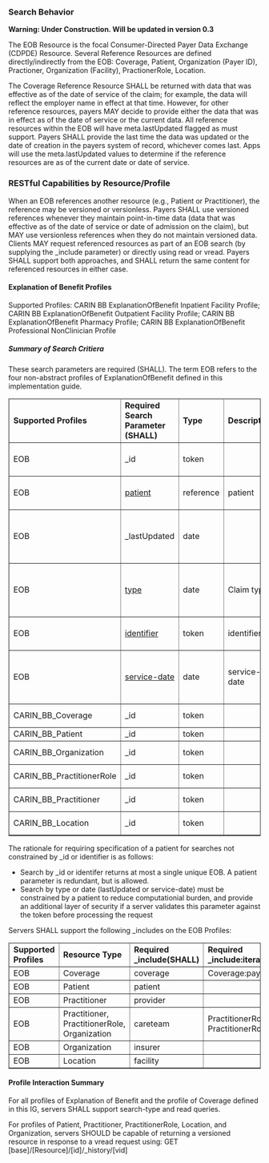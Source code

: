 
<div xmlns="http://www.w3.org/1999/xhtml" xmlns:xsi="http://www.w3.org/2001/XMLSchema-instance" xsi:schemaLocation="http://hl7.org/fhir ../../input-cache/schemas-r5/fhir-single.xsd">

<h3>Search Behavior</h3>

<b>Warning:  Under Construction.   Will be updated in version 0.3 </b>

The EOB Resource is the focal Consumer-Directed Payer Data Exchange (CDPDE) Resource. Several Reference Resources are defined directly/indirectly from the EOB: Coverage, Patient, Organization (Payer ID), Practioner, Organization (Facility), PractionerRole, Location.

The Coverage Reference Resource SHALL be returned with data that was effective as of the date of service of the claim; for example, the data will reflect the employer name in effect at that time. However, for other reference resources, payers MAY decide to provide either the data that was in effect as of the date of service or the current data. All reference resources within the EOB will have meta.lastUpdated flagged as must support. Payers SHALL provide the last time the data was updated or the date of creation in the payers system of record, whichever comes last. Apps will use the meta.lastUpdated values to determine if the reference resources are as of the current date or date of service.

<h3>RESTful Capabilities by Resource/Profile</h3>

When an EOB references another resource (e.g., Patient or Practitioner), the reference may be versioned or versionless. Payers SHALL use versioned references whenever they maintain point-in-time data (data that was effective as of the date of service or date of admission on the claim), but MAY use versionless references when they do not maintain versioned data. Clients MAY request referenced resources as part of an EOB search (by supplying the _include parameter) or directly using read or vread. Payers SHALL support both approaches, and SHALL return the same content for referenced resources in either case.

<h4>Explanation of Benefit Profiles</h4>

Supported Profiles: CARIN BB ExplanationOfBenefit Inpatient Facility Profile; CARIN BB ExplanationOfBenefit Outpatient Facility Profile; CARIN BB ExplanationOfBenefit Pharmacy Profile; CARIN BB ExplanationOfBenefit Professional NonClinician Profile

<h5>Summary of Search Critiera</h5>

These search parameters are required (SHALL). The term EOB refers to the four non-abstract profiles of ExplanationOfBenefit defined in this implementation guide.

<table border="1" class="codes">
  <thead>
    <tr>
       <td>
        <b>Supported Profiles</b>
      </td>
      <td>
        <b>Required Search Parameter (SHALL)</b>
      </td>
      <td>
        <b>Type</b>
      </td>
      <td>
        <b>Description</b>
      </td>
      <td>
        <b>Notes</b>
      </td>
        <td>
        <b>Example</b>
      </td>
    </tr>
  </thead>
  <tbody>
    <tr>
              <td>EOB</td>
              <td>_id</td>
              <td>token</td>
              <td></td>
              <td>none</td>
              <td>GET [base]/ExplanationOfBenefit?_id=[id]</td>
            </tr>
            <tr>
              <td>EOB</td>
              <td><a href="SearchParameter-explanationofbenefit-patient.html">patient</a></td>
              <td>reference</td>
              <td>patient</td>
              <td></td>
              <td>GET [base]/ExplanationOfBenefit?patient=[patient]</td>
            </tr>
            <tr>
             <td>EOB</td>
             <td>_lastUpdated</td>
              <td>date</td>
              <td></td>
              <td>Only in combination with the patient search parameter.</td>
              <td>GET [base]/ExplanationOfBenefit?_lastUpdated=[prefix][date]</td>
            </tr>
              <tr>
              <td>EOB</td>
              <td><a href="SearchParameter-explanationofbenefit-type.html">type</a></td>
              <td>date</td>
              <td>Claim type.</td>
              <td>Only in combination with the patient search parameter.</td>
              <td>}GET [base]/ExplanationOfBenefit?type=[system]|[code]</td>
            </tr>
            <tr>
              <td>EOB</td>
              <td><a href="SearchParameter-explanationofbenefit-identifier.html">identifier</a></td>
              <td>token</td>
              <td>identifier</td>
               <td>Business/Claim Identifier.</td>
               <td>GET [base]/ExplanationOfBenefit?identifier=[system]|[value]</td>
            </tr>
            <tr>
              <td>EOB</td>
              <td><a href="SearchParameter-explanationofbenefit-service-date.html">service-date</a></td>
              <td>date</td>
              <td>service-date</td>
               <td>Only in combination with the patient search parameter.</td>
               <td>GET [base]/ExplanationOfBenefit?service-date=[prefix][date] </td>
            </tr>
            <tr>
              <td>CARIN_BB_Coverage</td>
              <td>_id</td>
              <td>token</td>
              <td></td>
              <td>none</td>
              <td>GET [base]/Coverage?_id=[id]</td>
            </tr>
                        <tr>
              <td>CARIN_BB_Patient</td>
              <td>_id</td>
              <td>token</td>
              <td></td>
              <td>none</td>
              <td>GET [base]/Patient?_id=[id]</td>
            </tr>
                        <tr>
              <td>CARIN_BB_Organization</td>
              <td>_id</td>
              <td>token</td>
              <td></td>
              <td>none</td>
              <td>GET [base]/Organization?_id=[id]</td>
            </tr>
                        <tr>
              <td>CARIN_BB_PractitionerRole</td>
              <td>_id</td>
              <td>token</td>
              <td></td>
              <td>none</td>
              <td>GET [base]/PractitionerRole?_id=[id]</td>
            </tr>
                        <tr>
              <td>CARIN_BB_Practitioner</td>
              <td>_id</td>
              <td>token</td>
              <td></td>
              <td>none</td>
              <td>GET [base]/Practitioner?_id=[id]</td>
            </tr>
            <tr>
              <td>CARIN_BB_Location</td>
              <td>_id</td>
              <td>token</td>
              <td></td>
              <td>none</td>
              <td>GET [base]/Coverage?_id=[id]</td>
            </tr>
           </tbody>
</table>
The rationale for requiring specification of a patient for searches not constrained by _id or identifier  is as follows:
<ul>
<li>Search by _id or identifer returns at most a single unique EOB.  A patient parameter is redundant, but is allowed.</li>
<li>Search by type or date (lastUpdated or service-date) must be constrained by a patient to reduce computationial burden, and provide an additional layer of security if a server validates this parameter against the token before processing the request</li>
</ul>

Servers SHALL support the following _includes on the EOB Profiles:
<table border="1" class="codes">
  <thead>
    <tr>
       <td>
        <b>Supported Profiles</b>
      </td>
      <td>
        <b>Resource Type</b>
      </td>
      <td>
        <b>Required _include(SHALL)</b>
      </td>
      <td>
        <b>Required _include:iterate(SHALL)</b>
      </td>
     </tr>
  </thead>
  <tbody>
  <tr>
  <td>EOB</td>
  <td>Coverage</td>
  <td>coverage</td>
  <td>Coverage:payor</td>
  </tr>
    <tr>
  <td>EOB</td>
  <td>Patient</td>
  <td>patient</td>
  <td></td>
  </tr>
    <tr>
  <td>EOB</td>
  <td>Practitioner</td>
  <td>provider</td>
  <td></td>
  </tr>
    <tr>
  <td>EOB</td>
  <td>Practitioner, PractitionerRole, Organization</td>
  <td>careteam</td>
  <td>PractitionerRole:practitioner, PractitionerRole:organization</td>
  </tr>
  <tr>
  <td>EOB</td>
  <td>Organization</td>
  <td>insurer</td>
  <td></td>
  </tr>
    <tr>
  <td>EOB</td>
  <td>Location</td>
  <td>facility</td>
  <td></td>
  </tr>
  </tbody>
  </table>
</div>

<h4>Profile Interaction Summary</h4>
For all profiles of Explanation of Benefit and the profile of Coverage defined in this IG,  servers SHALL support search-type and read queries.

For profiles of Patient, Practitioner, PractitionerRole, Location, and Organization, servers SHOULD be capable of returning a versioned resource in response to a vread request using: GET [base]/[Resource]/[id]/_history/[vid] 
